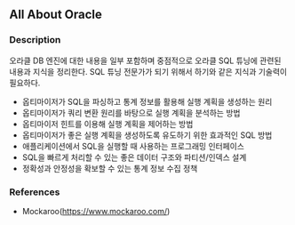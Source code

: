 ## All About Oracle
### Description
오라클 DB 엔진에 대한 내용을 일부 포함하며 중점적으로 오라클 SQL 튜닝에 관련된 내용과 지식을 정리한다. SQL 튜닝 전문가가 되기 위해서 하기와 같은
지식과 기술력이 필요하다.
- 옵티마이저가 SQL을 파싱하고 통계 정보를 활용해 실행 계획을 생성하는 원리
- 옵티마이저가 쿼리 변환 원리를 바탕으로 실행 계획을 분석하는 방법
- 옵티마이저 힌트를 이용해 실행 계획을 제어하는 방법
- 옵티마이저가 좋은 실행 계획을 생성하도록 유도하기 위한 효과적인 SQL 방법
- 애플리케이션에서 SQL을 실행할 때 사용하는 프로그래밍 인터페이스
- SQL을 빠르게 처리할 수 있는 좋은 데이터 구조와 파티션/인덱스 설계
- 정확성과 안정성을 확보할 수 있는 통계 정보 수집 정책
### References
- Mockaroo(<https://www.mockaroo.com/>)